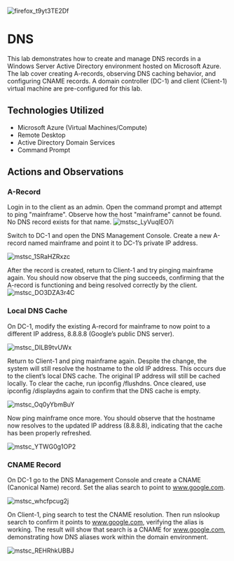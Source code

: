 
![firefox_t9yt3TE2Df](https://github.com/user-attachments/assets/92520792-713b-4976-bfcb-d2fd8bf3dbbe)

# DNS

This lab demonstrates how to create and manage DNS records in a Windows Server Active Directory environment hosted on Microsoft Azure. The lab cover creating A-records, observing DNS caching behavior, and configuring CNAME records. A domain controller (DC-1) and client (Client-1) virtual machine are pre-configured for this lab.

## Technologies Utilized
- Microsoft Azure (Virtual Machines/Compute)
- Remote Desktop
- Active Directory Domain Services
- Command Prompt

## Actions and Observations

### A-Record
Login in to the client as an admin. Open the command prompt and attempt to ping "mainframe". Observe how the host "mainframe" cannot be found. No DNS record exists for that name.
![mstsc_LyVuqIEO7i](https://github.com/user-attachments/assets/b658551a-6cb8-47ad-b079-4ef5e2db8a05)

Switch to DC-1 and open the DNS Management Console. Create a new A-record named mainframe and point it to DC-1’s private IP address.

![mstsc_1SRaHZRxzc](https://github.com/user-attachments/assets/6022203a-20c4-4a6a-ae35-9bb95594dbf8)


After the record is created, return to Client-1 and try pinging mainframe again. You should now observe that the ping succeeds, confirming that the A-record is functioning and being resolved correctly by the client.
![mstsc_DO3DZA3r4C](https://github.com/user-attachments/assets/c7dbe73a-ec41-468f-b123-8076cc7a3cfa)

### Local DNS Cache

On DC-1, modify the existing A-record for mainframe to now point to a different IP address, 8.8.8.8 (Google’s public DNS server).

![mstsc_DILB9tvUWx](https://github.com/user-attachments/assets/8bd210f5-4e97-4b2a-9306-ad6cf4d4f0d9)

Return to Client-1 and ping mainframe again. Despite the change, the system will still resolve the hostname to the old IP address. This occurs due to the client’s local DNS cache. The original IP address will still be  cached locally. To clear the cache, run ipconfig /flushdns. Once cleared, use ipconfig /displaydns again to confirm that the DNS cache is empty.

![mstsc_Oq0yYbmBuY](https://github.com/user-attachments/assets/911d701c-26b8-4b06-8bf6-2338ccd54a59)

Now ping mainframe once more. You should observe that the hostname now resolves to the updated IP address (8.8.8.8), indicating that the cache has been properly refreshed.

![mstsc_YTWG0g1OP2](https://github.com/user-attachments/assets/1de35d9e-4a1f-4ebe-bed7-6c8e3cfc0b07)

### CNAME Record

On DC-1 go to the  DNS Management Console and create a CNAME (Canonical Name) record. Set the alias search to point to www.google.com.

![mstsc_whcfpcug2j](https://github.com/user-attachments/assets/bccc56fd-a0ce-4166-8ec2-b2e832241488)

On Client-1, ping search to test the CNAME resolution. Then run nslookup search to confirm it points to www.google.com, verifying the alias is working. The result will show that search is a CNAME for www.google.com, demonstrating how DNS aliases work within the domain environment.

![mstsc_REHRhkUBBJ](https://github.com/user-attachments/assets/278e03f1-56b2-4347-b256-67d5cc7a235a)
